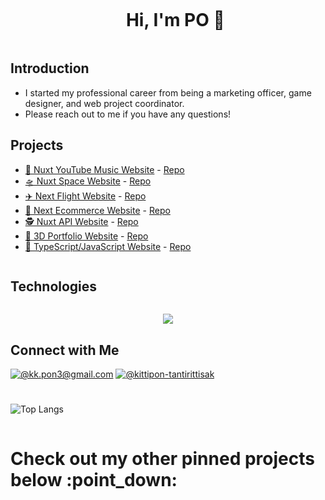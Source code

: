 <div id="user-content-toc">
  <ul align="center">
    <summary><h1 style="display: inline-block">Hi, I'm PO 👋</h1></summary>
  </ul>
</div>

## Introduction
- I started my professional career from being a marketing officer, game designer, and web project coordinator.
- Please reach out to me if you have any questions!

## Projects
- [🎵 Nuxt YouTube Music Website](https://nuxt-yt-music-web.vercel.app/) - [Repo](https://github.com/SanditZZ/nuxt-yt-music-web)
- [🛸 Nuxt Space Website](https://nuxt-space-web.vercel.app/) - [Repo](https://github.com/SanditZZ/nuxt-space-web)
- [✈️ Next Flight Website](https://next-flight-web.vercel.app/) - [Repo](https://github.com/SanditZZ/next-flight-web)
- [🛒 Next Ecommerce Website](https://next-ecommerce-sanditzz.vercel.app/) - [Repo](https://github.com/SanditZZ/next-ecommerce)
- [🕵️ Nuxt API Website](https://nuxt3-web.netlify.app/) - [Repo](https://github.com/SanditZZ/nuxt-web)
- [🐐 3D Portfolio Website](https://sanditzz.github.io/3d-portfolio-po/) - [Repo](https://github.com/SanditZZ/3d-portfolio-po)
- [🍦 TypeScript/JavaScript Website](https://sanditzz.github.io/javascript) - [Repo](https://github.com/SanditZZ/javascript)

<h2 style="display: inline-block">Technologies</h2>
  <p align="center">
  <a href="https://skillicons.dev">
    <img src="https://skillicons.dev/icons?i=git,html,css,js,ts,react,vue,next,nuxt,tailwind,mysql,figma,vscode,github,pr,ps,unity&perline=15" />
  </a>
  </p>

## Connect with Me
[![@kk.pon3@gmail.com](https://img.icons8.com/fluency/64/000000/apple-mail.png)](mailto:kk.pon3@gmail.com)
[![@kittipon-tantirittisak](https://img.icons8.com/fluency/64/000000/linkedin.png "@kittipon-tantirittisak")](https://www.linkedin.com/in/kittipon-tantirittisak/)

#
<!-- ![Github stats](https://github-readme-stats.vercel.app/api?username=sanditzz&hide=stars,prs&theme=algolia)
<br><br> -->
![Top Langs](https://github-readme-stats.vercel.app/api/top-langs/?username=sanditzz&layout=compact&theme=algolia)

<h1 style="display: inline-block"> Check out my other pinned projects below :point_down:</h1>
